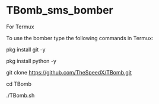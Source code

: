 # TBomb_sms_bomber
For Termux


To use the bomber type the following commands in Termux:

pkg install git -y 

pkg install python -y 

git clone https://github.com/TheSpeedX/TBomb.git

cd TBomb

./TBomb.sh

